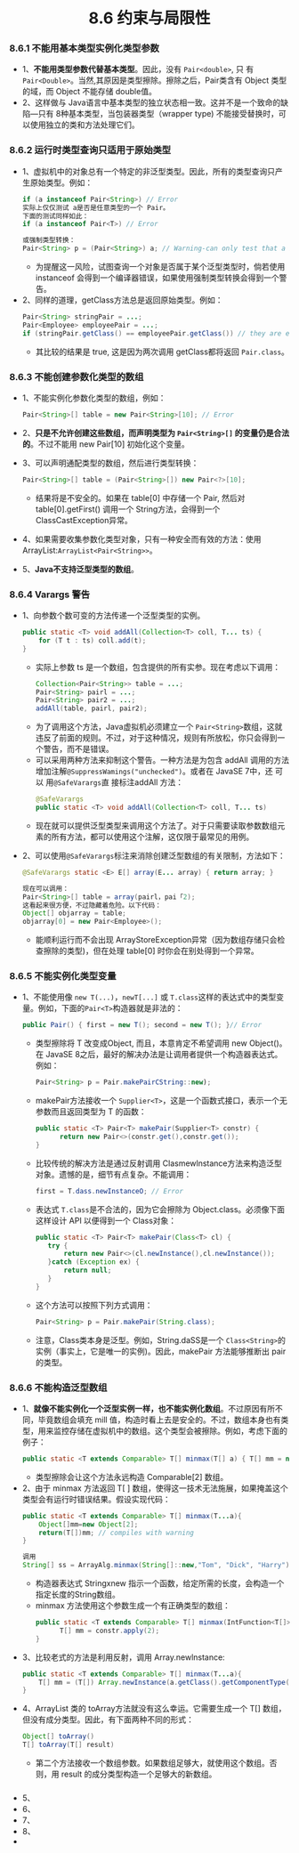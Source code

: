 <div align=center><h1>8.6 约束与局限性</h1></div>

### 8.6.1 不能用基本类型实例化类型参数

* 1、**不能用类型参数代替基本类型**。因此，没有 `Pair<double>`, 只 有 `Pair<Double>`。当然,其原因是类型擦除。擦除之后，Pair类含有 Object 类型的域，而 Object 不能存储 double值。
* 2、这样做与 Java语言中基本类型的独立状态相一致。这并不是一个致命的缺陷—只有 8种基本类型，当包装器类型（wrapper type) 不能接受替换时，可以使用独立的类和方法处理它们。

### 8.6.2 运行时类型查询只适用于原始类型

* 1、虚拟机中的对象总有一个特定的非泛型类型。因此，所有的类型查询只产生原始类型。例如：
  ```java
  if (a instanceof Pair<String>) // Error
  实际上仅仅测试 a是否是任意类型的一个 Pair。
  下面的测试同样如此：
  if (a instanceof Pair<T>) // Error

  或强制类型转换：
  Pair<String> p = (Pair<String>) a; // Warning-can only test that a is a Pair
  ```
	* 为提醒这一风险，试图查询一个对象是否属于某个泛型类型时，倘若使用 instanceof 会得到一个编译器错误，如果使用强制类型转换会得到一个警告。
* 2、同样的道理，getClass方法总是返回原始类型。例如：
  ```java
  Pair<String> stringPair = ...;
  Pair<Employee> employeePair = ...;
  if (stringPair.getClass() == employeePair.getClass()) // they are equal
  ```
	* 其比较的结果是 true, 这是因为两次调用 getClass都将返回 `Pair.class`。

### 8.6.3 不能创建参数化类型的数组

* 1、不能实例化参数化类型的数组，例如：
  ```java
  Pair<String>[] table = new Pair<String>[10]; // Error
  ```
* 2、**只是不允许创建这些数组，而声明类型为 `Pair<String>[]` 的变量仍是合法的**。不过不能用 new Pair<String>[10] 初始化这个变量。
* 3、可以声明通配类型的数组，然后进行类型转换：
  ```java
  Pair<String>[] table = (Pair<String>[]) new Pair<?>[10];
  ```
	* 结果将是不安全的。如果在 table[0] 中存储一个 Pair<Employee>, 然后对 table[0].getFirst() 调用一个 String方法，会得到一个ClassCastException异常。
* 4、如果需要收集参数化类型对象，只有一种安全而有效的方法：使用 ArrayList:`ArrayList<Pair<String>>`。

* 5、**Java不支持泛型类型的数组**。

### 8.6.4 Varargs 警告

* 1、向参数个数可变的方法传递一个泛型类型的实例。
  ```java
  public static <T> void addAll(Collection<T> coll, T... ts) {
      for (T t : ts) coll.add(t);
  }
  ```
	* 实际上参数 ts 是一个数组，包含提供的所有实参。现在考虑以下调用：
	  ```java
	  Collection<Pair<String>> table = ...;
	  Pair<String> pairl = ...;
	  Pair<String> pair2 = ...;
	  addAll(table, pairl, pair2);
	  ```
	* 为了调用这个方法，Java虚拟机必须建立一个 `Pair<String>`数组，这就违反了前面的规则。不过，对于这种情况，规则有所放松，你只会得到一个警告，而不是错误。
	* 可以采用两种方法来抑制这个警告。一种方法是为包含 addAll 调用的方法增加注解`@SuppressWamings("unchecked")`。或者在 JavaSE 7中，还 可 以 用`@SafeVarargs`直 接标注addAll 方法：
	  ```java
	  @SafeVarargs
	  public static <T> void addAll(Collection<T> coll, T... ts)
	  ```
	* 现在就可以提供泛型类型来调用这个方法了。对于只需要读取参数数组元素的所有方法，都可以使用这个注解，这仅限于最常见的用例。
* 2、可以使用`@SafeVarargs`标注来消除创建泛型数组的有关限制，方法如下：
  ```java
  @SafeVarargs static <E> E[] array(E... array) { return array; }

  现在可以调用：
  Pair<String>[] table = array(pairl，pai「2);
  这看起来很方便，不过隐藏着危险。以下代码：
  Object[] objarray = table;
  objarray[0] = new Pair<Employee>();
  ```

	* 能顺利运行而不会出现 ArrayStoreException异常（因为数组存储只会检查擦除的类型)，但在处理 table[0] 时你会在别处得到一个异常。

### 8.6.5 不能实例化类型变量

* 1、不能使用像 `new T(...)`，`newT[...]` 或 `T.class`这样的表达式中的类型变量。例如，下面的`Pair<T>`构造器就是非法的：
  ```java
  public Pair() { first = new T(); second = new T(); }// Error
  ```
	* 类型擦除将 T 改变成Object, 而且，本意肯定不希望调用 new Object()。在 JavaSE 8之后，最好的解决办法是让调用者提供一个构造器表达式。例如：
	  ```java
	  Pair<String> p = Pair.makePairCString::new);
	  ```
	* makePair方法接收一个 `Supplier<T>`，这是一个函数式接口，表示一个无参数而且返回类型为 T 的函数：
	  ```java
	  public static <T> Pair<T> makePair(Supplier<T> constr) {
	        return new Pair<>(constr.get(),constr.get());
	  }
	  ```
	* 比较传统的解决方法是通过反射调用 Clasmewlnstance方法来构造泛型对象。遗憾的是，细节有点复杂。不能调用：
	  ```java
	  first = T.dass.newInstanceO; // Error
	  ```
	* 表达式 `T.class`是不合法的，因为它会擦除为 Object.class。必须像下面这样设计 API 以便得到一个 Class对象：
	  ```java
	  public static <T> Pair<T> makePair(Class<T> cl) {
         try { 
             return new Pair<>(cl.newInstance(),cl.newInstance());
         }catch (Exception ex) { 
             return null; 
         }
	  }
	  ```
	* 这个方法可以按照下列方式调用：
	  ```java
	  Pair<String> p = Pair.makePair(String.class);
	  ```
	* 注意，Class类本身是泛型。例如，String.daSS是一个 `Class<String>`的实例（事实上，它是唯一的实例)。因此，makePair 方法能够推断出 pair 的类型。

### 8.6.6 不能构造泛型数组

* 1、**就像不能实例化一个泛型实例一样，也不能实例化数组**。不过原因有所不同，毕竟数组会填充 mill 值，构造时看上去是安全的。不过，数组本身也有类型，用来监控存储在虚拟机中的数组。这个类型会被擦除。例如，考虑下面的例子：
  ```java
  public static <T extends Comparable> T[] minmax(T[] a) { T[] mm = new T[2]; ... }// Error
  ```
	* 类型擦除会让这个方法永远构造 Comparable[2] 数组。
* 2、由于 minmax 方法返回 T[ ] 数组，使得这一技术无法施展，如果掩盖这个类型会有运行时错误结果。假设实现代码：
  ```java
  public static <T extends Comparable> T[] minmax(T...a){
      Object[]mm=new Object[2];
      return(T[])mm; // compiles with warning
  }

  调用
  String[] ss = ArrayAlg.minmax(String[]::new,"Tom", "Dick", "Harry");
  ```
	* 构造器表达式 Stringxnew 指示一个函数，给定所需的长度，会构造一个指定长度的String数组。
	* minmax 方法使用这个参数生成一个有正确类型的数组：
	  ```java
	  public static <T extends Comparable> T[] minmax(IntFunction<T[]> constr, T...a){
            T[] mm = constr.apply(2);
	  }
	  ```
* 3、比较老式的方法是利用反射，调用 Array.newlnstance:
  ```java
  public static <T extends Comparable> T[] minmax(T...a){
      T[] mm = (T[]) Array.newInstance(a.getClass().getComponentType(), 2);
  }  
  ```
* 4、ArrayList 类的 toArray方法就没有这么幸运。它需要生成一个 T[] 数组，但没有成分类型。因此，有下面两种不同的形式：
  ```java
  Object[] toArray()
  T[] toArray(T[] result)
  ```
	* 第二个方法接收一个数组参数。如果数组足够大，就使用这个数组。否则，用 result 的成分类型构造一个足够大的新数组。

### 

* 5、
* 6、
* 7、
* 8、
* 















































































